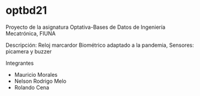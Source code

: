 # optbd21
Proyecto de la asignatura Optativa-Bases de Datos de Ingeniería Mecatrónica, FIUNA

Descripción: Reloj marcardor Biométrico adaptado a la pandemia, 
Sensores: picamera y buzzer

Integrantes
- Mauricio Morales
- Nelson Rodrigo Melo
- Rolando Cena
